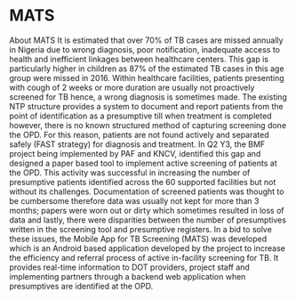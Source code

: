 # MATS
About MATS
It is estimated that over 70% of TB cases are missed annually in Nigeria due to wrong diagnosis, poor notification, inadequate access to health and inefficient linkages between healthcare centers. This gap is particularly higher in children as 87% of the estimated TB cases in this age group were missed in 2016. Within healthcare facilities, patients presenting with cough of 2 weeks or more duration are usually not proactively screened for TB hence, a wrong diagnosis is sometimes made. The existing NTP structure provides a system to document and report patients from the point of identification as a presumptive till when treatment is completed however, there is no known structured method of capturing screening done the OPD. For this reason, patients are not found actively and separated safely (FAST strategy) for diagnosis and treatment. In Q2 Y3, the BMF project being implemented by PAF and KNCV, identified this gap and designed a paper based tool to implement active screening of patients at the OPD. This activity was successful in increasing the number of presumptive patients identified across the 60 supported facilities but not without its challenges. Documentation of screened patients was thought to be cumbersome therefore data was usually not kept for more than 3 months; papers were worn out or dirty which sometimes resulted in loss of data and lastly, there were disparities between the number of presumptives written in the screening tool and presumptive registers. In a bid to solve these issues, the Mobile App for TB Screening (MATS) was developed which is an Android based application developed by the project to increase the efficiency and referral process of active in-facility screening for TB. It provides real-time information to DOT providers, project staff and implementing partners through a backend web application when presumptives are identified at the OPD. 